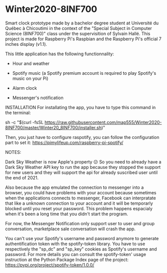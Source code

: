 # Winter2020-8INF700
Smart clock prototype made by a bachelor degree student at Université du Québec à Chicoutimi in the context of the "Special Subject in
Computer Science (8INF700)" class under the supervisition of Sylvain Hallé. This project is made for Raspberry Pi's Raspbian and the Raspberry Pi's
official 7 inches display (v1.1).


This little application has the following functionnality:

- Hour and weather

- Spotify music (a Spotify premium account is required to play Spotify's music on your Pi)

- Alarm clock

- Messenger's notification


INSTALLATION
For installating the app, you have to type this command in the terminal:

sh -c "$(curl -fsSL https://raw.githubusercontent.com/map555/Winter2020-8INF700/master/Winter20_8INF700/installer.sh)"

Then, you just have to configure raspotify, you can follow the configuration part to set it:
https://pimylifeup.com/raspberry-pi-spotify/




NOTES:

Dark Sky Weather is now Apple's property 😕
So you need to already have a Dark Sky Weather API key to run the app because they stopped the support for new users
and they will support the api for already suscribed user until the end of 2021.


Also because the app emulated the connection to messenger into a browser, you could have problems with your account because sometimes when
the applications connects to messenger, Facebook can interpratate that like a unknown connection to your account and it will be temporarly blocked until 
you reset your password. This problem happens espacialy when it's been a long time that you didn't start the program.

For now, the Messenger Notification only support user to user and group conversation, marketplace sale conversation will crash the app.

You can't use your Spotify's username and password anymore to generate authentification token with the spotify-token library. You have to use respectively the "sp_dc" and "sp_key" cookies as Spotify's username and password. For more details you can consult the spotify-token' usage instruction at the Python Package Index page of the project:
https://pypi.org/project/spotify-token/1.0.0/
